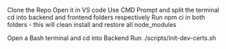 Clone the Repo
Open it in VS code
Use CMD Prompt and split the terminal
cd into backend and frontend folders respectively
Run npm ci in both folders - this will clean install and restore all node_modules

Open a Bash terminal and cd into Backend
Run ./scripts/init-dev-certs.sh
